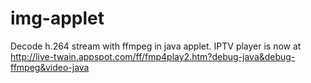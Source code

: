 # img-applet
Decode h.264 stream with ffmpeg in java applet. IPTV player is now at http://live-twain.appspot.com/ff/fmp4play2.htm?debug-java&debug-ffmpeg&video-java
